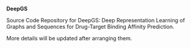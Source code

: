 <b>DeepGS</b>

Source Code Repository for DeepGS: Deep Representation Learning of Graphs and Sequences for Drug-Target Binding Affinity Prediction.

More details will be updated after arranging them.
